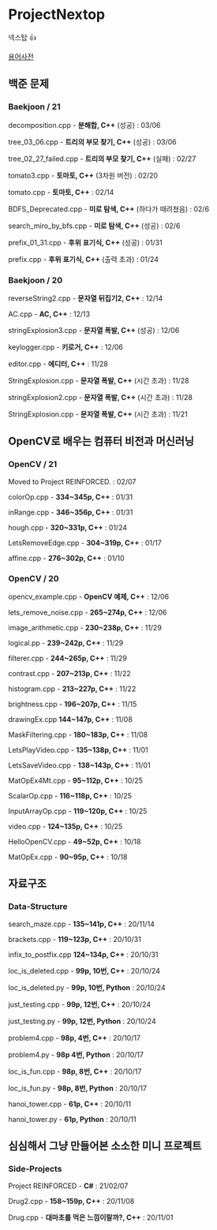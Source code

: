 # ProjectNextop
넥스탑 👍

[용어사전](https://github.com/Luigi38/ProjectNextop/blob/main/%EC%9A%A9%EC%96%B4%EC%82%AC%EC%A0%84.md)

## 백준 문제
### Baekjoon / 21
decomposition.cpp - **분해합, C++** (성공) : 03/06

tree_03_06.cpp - **트리의 부모 찾기, C++** (성공) : 03/06

tree_02_27_failed.cpp - **트리의 부모 찾기, C++** (실패) : 02/27

tomato3.cpp - **토마토, C++** (3차원 버전) : 02/20

tomato.cpp - **토마토, C++** : 02/14

BDFS_Deprecated.cpp - **미로 탐색, C++** (하다가 때려쳤음) : 02/6

search_miro_by_bfs.cpp - **미로 탐색, C++** (성공) : 02/6

prefix_01_31.cpp - **후위 표기식, C++** (성공) : 01/31

prefix.cpp - **후위 표기식, C++** (출력 초과) : 01/24

### Baekjoon / 20
reverseString2.cpp - **문자열 뒤집기2, C++** : 12/14

AC.cpp - **AC, C++** : 12/13

stringExplosion3.cpp - **문자열 폭발, C++** (성공) : 12/06

keylogger.cpp - **키로거, C++** : 12/06

editor.cpp - **에디터, C++** : 11/28

StringExplosion.cpp - **문자열 폭발, C++** (시간 초과) : 11/28

stringExplosion2.cpp - **문자열 폭발, C++** (시간 초과) : 11/28

StringExplosion.cpp - **문자열 폭발, C++** (시간 초과) : 11/21

## OpenCV로 배우는 컴퓨터 비전과 머신러닝
### OpenCV / 21
Moved to Project REINFORCED. : 02/07

colorOp.cpp - **334~345p, C++** : 01/31

inRange.cpp - **346~356p, C++** : 01/31

hough.cpp - **320~331p, C++** : 01/24

LetsRemoveEdge.cpp - **304~319p, C++** : 01/17

affine.cpp - **276~302p, C++** : 01/10

### OpenCV / 20
opencv_example.cpp - **OpenCV 예제, C++** : 12/06

lets_remove_noise.cpp - **265~274p, C++** : 12/06

image_arithmetic.cpp - **230~238p, C++** : 11/29

logical.pp - **239~242p, C++** : 11/29

filterer.cpp - **244~265p, C++** : 11/29

contrast.cpp - **207~213p, C++** : 11/22

histogram.cpp - **213~227p, C++** : 11/22

brightness.cpp - **196~207p, C++** : 11/15

drawingEx.cpp **144~147p, C++** : 11/08

MaskFiltering.cpp - **180~183p, C++** : 11/08

LetsPlayVideo.cpp - **135~138p, C++** : 11/01

LetsSaveVideo.cpp - **138~143p, C++** : 11/01

MatOpEx4Mt.cpp - **95~112p, C++** : 10/25

ScalarOp.cpp - **116~118p, C++** : 10/25

InputArrayOp.cpp - **119~120p, C++** : 10/25

video.cpp - **124~135p, C++** : 10/25

HelloOpenCV.cpp - **49~52p, C++** : 10/18

MatOpEx.cpp - **90~95p, C++** : 10/18

## 자료구조
### Data-Structure
search_maze.cpp - **135~141p, C++** : 20/11/14

brackets.cpp - **119~123p, C++** : 20/10/31

infix_to_postfix.cpp **124~134p, C++** : 20/10/31

loc_is_deleted.cpp - **99p, 10번, C++** : 20/10/24

loc_is_deleted.py - **99p, 10번, Python** : 20/10/24

just_testing.cpp - **99p, 12번, C++** : 20/10/24

just_testing.py - **99p, 12번, Python** : 20/10/24

problem4.cpp - **98p, 4번, C++** : 20/10/17

problem4.py - **98p 4번, Python** : 20/10/17

loc_is_fun.cpp - **98p, 8번, C++** : 20/10/17

loc_is_fun.py - **98p, 8번, Python** : 20/10/17

hanoi_tower.cpp - **61p, C++** : 20/10/11

hanoi_tower.py - **61p, Python** : 20/10/11

## 심심해서 그냥 만들어본 소소한 미니 프로젝트
### Side-Projects
Project REINFORCED - **C#** : 21/02/07

Drug2.cpp - **158~159p, C++** : 20/11/08

Drug.cpp - **대마초를 먹은 느낌이랄까?, C++** : 20/11/01
